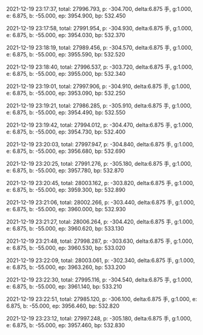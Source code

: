 2021-12-19 23:17:37, total: 27996.793, p: -304.700, delta:6.875 手, g:1.000, e: 6.875, b: -55.000, ep: 3954.900, bp: 532.450

2021-12-19 23:17:58, total: 27991.954, p: -304.930, delta:6.875 手, g:1.000, e: 6.875, b: -55.000, ep: 3954.030, bp: 532.370

2021-12-19 23:18:19, total: 27989.456, p: -304.570, delta:6.875 手, g:1.000, e: 6.875, b: -55.000, ep: 3955.590, bp: 532.520

2021-12-19 23:18:40, total: 27996.537, p: -303.720, delta:6.875 手, g:1.000, e: 6.875, b: -55.000, ep: 3955.000, bp: 532.340

2021-12-19 23:19:01, total: 27997.906, p: -304.910, delta:6.875 手, g:1.000, e: 6.875, b: -55.000, ep: 3953.090, bp: 532.250

2021-12-19 23:19:21, total: 27986.285, p: -305.910, delta:6.875 手, g:1.000, e: 6.875, b: -55.000, ep: 3954.490, bp: 532.550

2021-12-19 23:19:42, total: 27994.012, p: -304.470, delta:6.875 手, g:1.000, e: 6.875, b: -55.000, ep: 3954.730, bp: 532.400

2021-12-19 23:20:03, total: 27997.947, p: -304.840, delta:6.875 手, g:1.000, e: 6.875, b: -55.000, ep: 3956.680, bp: 532.690

2021-12-19 23:20:25, total: 27991.276, p: -305.180, delta:6.875 手, g:1.000, e: 6.875, b: -55.000, ep: 3957.780, bp: 532.870

2021-12-19 23:20:45, total: 28003.162, p: -303.820, delta:6.875 手, g:1.000, e: 6.875, b: -55.000, ep: 3959.300, bp: 532.890

2021-12-19 23:21:06, total: 28002.266, p: -303.440, delta:6.875 手, g:1.000, e: 6.875, b: -55.000, ep: 3960.000, bp: 532.930

2021-12-19 23:21:27, total: 28006.264, p: -304.420, delta:6.875 手, g:1.000, e: 6.875, b: -55.000, ep: 3960.620, bp: 533.130

2021-12-19 23:21:48, total: 27998.287, p: -303.630, delta:6.875 手, g:1.000, e: 6.875, b: -55.000, ep: 3960.530, bp: 533.020

2021-12-19 23:22:09, total: 28003.061, p: -302.340, delta:6.875 手, g:1.000, e: 6.875, b: -55.000, ep: 3963.260, bp: 533.200

2021-12-19 23:22:30, total: 27995.116, p: -304.540, delta:6.875 手, g:1.000, e: 6.875, b: -55.000, ep: 3961.140, bp: 533.210

2021-12-19 23:22:51, total: 27985.120, p: -306.100, delta:6.875 手, g:1.000, e: 6.875, b: -55.000, ep: 3956.460, bp: 532.820

2021-12-19 23:23:12, total: 27997.248, p: -305.180, delta:6.875 手, g:1.000, e: 6.875, b: -55.000, ep: 3957.460, bp: 532.830